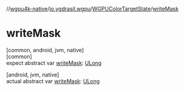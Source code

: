 //[wgpu4k-native](../../../index.md)/[io.ygdrasil.wgpu](../index.md)/[WGPUColorTargetState](index.md)/[writeMask](write-mask.md)

# writeMask

[common, android, jvm, native]\
[common]\
expect abstract var [writeMask](write-mask.md): [ULong](https://kotlinlang.org/api/core/kotlin-stdlib/kotlin/-u-long/index.html)

[android, jvm, native]\
actual abstract var [writeMask](write-mask.md): [ULong](https://kotlinlang.org/api/core/kotlin-stdlib/kotlin/-u-long/index.html)